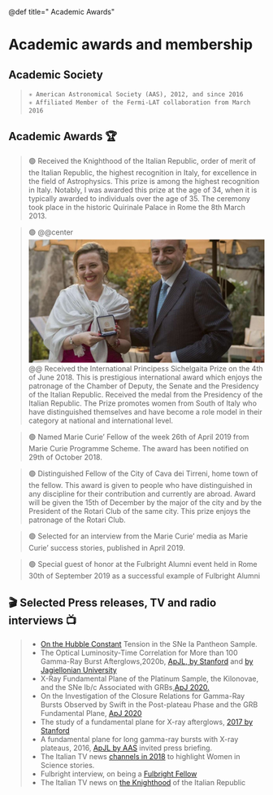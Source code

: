 
@def title=" Academic Awards"

# Academic awards and membership

##   Academic Society 
>     ✳️ American Astronomical Society (AAS), 2012, and since 2016
>     ✳️ Affiliated Member of the Fermi-LAT collaboration from March 2016

##  Academic Awards 🏆


>🟢 Received the Knighthood of the Italian Republic, order of merit of the Italian Republic, the highest recognition in Italy, for excellence in the field of Astrophysics. This prize is among the highest recognition in Italy. Notably, I was awarded this prize at the age of 34, when it is typically awarded to individuals over the age of 35. The ceremony took place in the historic Quirinale Palace in Rome the 8th March 2013.

>🟢  @@center ![](/assets/la_sitta.jpg) @@ 
>Received the International Principess Sichelgaita Prize on the 4th of June 2018. This is prestigious international award which enjoys the patronage of the Chamber of Deputy, the Senate and the Presidency of the Italian Republic. Received the medal from the Presidency of the Italian Republic. The Prize promotes women from South of Italy who have distinguished themselves and have become a role model in their category at national and international level.

>🟢 Named Marie Curie’ Fellow of the week 26th of April 2019 from Marie Curie Programme Scheme. The award has been notified on 29th of October 2018.

>🟢 Distinguished Fellow of the City of Cava dei Tirreni, home town of the fellow. This award is given to people who have distinguished in any discipline for their contribution and currently are abroad. Award will be given the 15th of December by the major of the city and by the President of the Rotari Club of the same city. This prize enjoys the patronage of the Rotari Club.

>🟢 Selected for an interview from the Marie Curie’ media as Marie Curie’ success stories, published in April 2019.

>🟢 Special guest of honor at the Fulbright Alumni event held in Rome 30th of September 2019 as a successful example of Fulbright Alumni

## 🎬 Selected Press releases, TV and radio interviews  📺
>- [On the Hubble Constant](https://tinyurl.com/n7sf5prb) Tension in the SNe Ia Pantheon Sample.
>- The Optical Luminosity-Time Correlation for More than 100 Gamma-Ray Burst Afterglows,2020b, [ApJL, by Stanford](https://tinyurl.com/54wn5mnd) and [by Jagiellonian University](https://tinyurl.com/wxbunnjs) 
>- X-Ray Fundamental Plane of the Platinum Sample, the Kilonovae, and the SNe Ib/c Associated with GRBs,[ApJ 2020.](https://tinyurl.com/4kfvsttz)
>- On the Investigation of the Closure Relations for Gamma-Ray Bursts Observed by Swift in the Post-plateau Phase and the GRB Fundamental Plane, [ApJ 2020](https://tinyurl.com/vkfyksha)
>- The study of a fundamental plane for X-ray afterglows, [2017 by Stanford](https://tinyurl.com/ux2yhpyu)
>- A fundamental plane for long gamma-ray bursts with X-ray plateaus, 2016, [ApJL by AAS](https://tinyurl.com/6pv7c33d) invited press briefing.
>- The Italian TV news [channels in 2018](https://tinyurl.com/4t6xabz3) to highlight Women in Science stories.
>- Fulbright interview, on being a [Fulbright Fellow](https://tinyurl.com/7ssjmwfa)
>- The Italian TV news on [the Knighthood](https://tinyurl.com/ja6zjyw) of the Italian Republic
 
